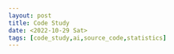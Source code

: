 ```yaml
---
layout: post
title: Code Study
date: <2022-10-29 Sat>
tags: [code_study,ai,source_code,statistics]
---
```



